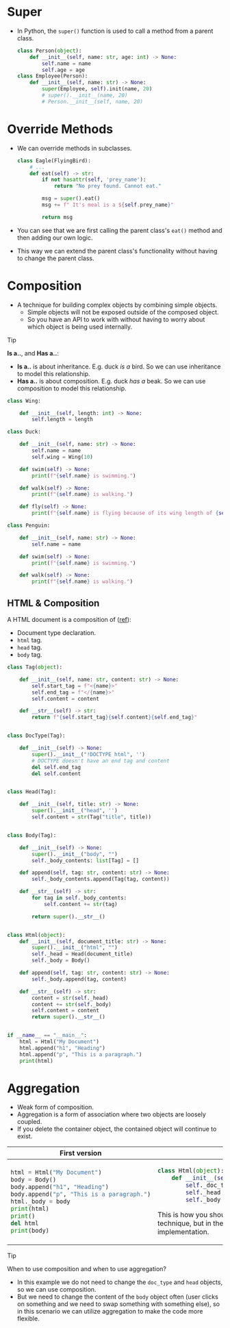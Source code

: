 # Super

- In Python, the `super()` function is used to call a method from a parent class.

  ```py
  class Person(object):
      def __init__(self, name: str, age: int) -> None:
          self.name = name
          self.age = age
  class Employee(Person):
      def __init__(self, name: str) -> None:
          super(Employee, self).init(name, 20)
          # super().__init__(name, 20)
          # Person.__init__(self, name, 20)
  ```

# Override Methods

- We can override methods in subclasses.

  ```py
  class Eagle(FlyingBird):
      # ...
      def eat(self) -> str:
          if not hasattr(self, 'prey_name'):
              return "No prey found. Cannot eat."

          msg = super().eat()
          msg += f" It's meal is a ${self.prey_name}"

          return msg
  ```

- You can see that we are first calling the parent class's `eat()` method and then adding our own logic.
- This way we can extend the parent class's functionality without having to change the parent class.

# Composition

- A technique for building complex objects by combining simple objects.
  - Simple objects will not be exposed outside of the composed object.
  - So you have an API to work with without having to worry about which object is being used internally.

> [!TIP]
>
> **Is a..**, and **Has a..**:
>
> - **Is a..** is about inheritance. E.g. duck _is a_ bird. So we can use inheritance to model this relationship.
> - **Has a..** is about composition. E.g. duck _has a_ beak. So we can use composition to model this relationship.

```py
class Wing:

    def __init__(self, length: int) -> None:
        self.length = length

class Duck:

    def __init__(self, name: str) -> None:
        self.name = name
        self.wing = Wing(10)

    def swim(self) -> None:
        print(f"{self.name} is swimming.")

    def walk(self) -> None:
        print(f"{self.name} is walking.")

    def fly(self) -> None:
        print(f"{self.name} is flying because of its wing length of {self.wing.length}.")

class Penguin:

    def __init__(self, name: str) -> None:
        self.name = name

    def swim(self) -> None:
        print(f"{self.name} is swimming.")

    def walk(self) -> None:
        print(f"{self.name} is walking.")
```

## HTML & Composition

A HTML document is a composition of ([ref](https://html.spec.whatwg.org/multipage/introduction.html#a-quick-introduction-to-html)):

- Document type declaration.
- `html` tag.
- `head` tag.
- `body` tag.

```py
class Tag(object):

    def __init__(self, name: str, content: str) -> None:
        self.start_tag = f"<{name}>"
        self.end_tag = f"</{name}>"
        self.content = content

    def __str__(self) -> str:
        return f"{self.start_tag}{self.content}{self.end_tag}"


class DocType(Tag):

    def __init__(self) -> None:
        super().__init__("!DOCTYPE html", '')
        # DOCTYPE doesn't have an end tag and content
        del self.end_tag
        del self.content


class Head(Tag):

    def __init__(self, title: str) -> None:
        super().__init__("head", '')
        self.content = str(Tag("title", title))


class Body(Tag):

    def __init__(self) -> None:
        super().__init__("body", "")
        self._body_contents: list[Tag] = []

    def append(self, tag: str, content: str) -> None:
        self._body_contents.append(Tag(tag, content))

    def __str__(self) -> str:
        for tag in self._body_contents:
            self.content += str(tag)

        return super().__str__()


class Html(object):
    def __init__(self, document_title: str) -> None:
        super().__init__("html", "")
        self._head = Head(document_title)
        self._body = Body()

    def append(self, tag: str, content: str) -> None:
        self._body.append(tag, content)

    def __str__(self) -> str:
        content = str(self._head)
        content += str(self._body)
        self.content = content
        return super().__str__()


if __name__ == "__main__":
    html = Html("My Document")
    html.append("h1", "Heading")
    html.append("p", "This is a paragraph.")
    print(html)
```

# Aggregation

- Weak form of composition.
- Aggregation is a form of association where two objects are loosely coupled.
- If you delete the container object, the contained object will continue to exist.

<table>
<thead><tr><th>First version</th><th>Modified Class</th></tr></thead>
<tbody>

<tr><td>

```py
html = Html("My Document")
body = Body()
body.append("h1", "Heading")
body.append("p", "This is a paragraph.")
html._body = body
print(html)
print()
del html
print(body)
```

</td><td>

```py
class Html(object):
    def __init__(self, doc_type: DocType, head: Head, body: Body) -> None:
        self._doc_type = doc_type
        self._head = head
        self._body = body
```

This is how you should modify the `Html` class to make it work with aggregation technique, but in the first version we do not have to change the `Html` class implementation.

</td></tr>
</tbody>
</table>

> [!TIP]
>
> When to use composition and when to use aggregation?
>
> - In this example we do not need to change the `doc_type` and `head` objects, so we can use composition.
> - But we need to change the content of the `body` object often (user clicks on something and we need to swap something with something else), so in this scenario we can utilize aggregation to make the code more flexible.
